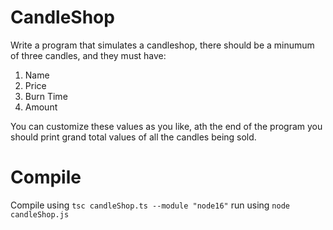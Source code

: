 # CandleShop

Write a program that simulates a candleshop, there should be a minumum of three candles, and they must have:

1. Name
2. Price
3. Burn Time
4. Amount

You can customize these values as you like, ath the end of the program you should print grand total values of all the candles being sold.

# Compile

Compile using `tsc candleShop.ts --module "node16"`
run using `node candleShop.js`
